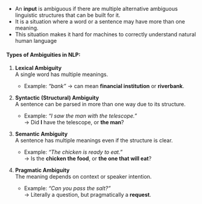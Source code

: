 - An **input** is ambiguous if there are multiple alternative ambiguous linguistic structures that can be built for it.
- It is a situation where a word or a sentence may have more than one meaning.
- This situation makes it hard for machines to correctly understand natural human language

#### Types of Ambiguities in NLP:

1. **Lexical Ambiguity**  
    A single word has multiple meanings.
    
    - Example: _“bank”_ → can mean **financial institution** or **riverbank**.
        
2. **Syntactic (Structural) Ambiguity**  
    A sentence can be parsed in more than one way due to its structure.
    
    - Example: _“I saw the man with the telescope.”_  
        → Did **I** have the telescope, or **the man**?
        
3. **Semantic Ambiguity**  
    A sentence has multiple meanings even if the structure is clear.
    
    - Example: _“The chicken is ready to eat.”_  
        → Is the **chicken the food**, or **the one that will eat**?
        
4. **Pragmatic Ambiguity**  
    The meaning depends on context or speaker intention.
    
    - Example: _“Can you pass the salt?”_  
        → Literally a question, but pragmatically a **request**.